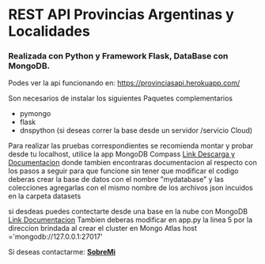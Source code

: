 # REST API Provincias Argentinas y Localidades
### Realizada con Python y Framework Flask,  DataBase con MongoDB.

Podes ver la api funcionando en:
https://provinciasapi.herokuapp.com/


Son necesarios de instalar los siguientes Paquetes complementarios

- pymongo
- flask
- dnspython (si deseas correr la base desde un servidor /servicio Cloud)

Para realizar las pruebas correspondientes  se recomienda montar y probar desde tu localhost,
utilice la app MongoDB Compass [Link Descarga y Documentacion](https://www.mongodb.com/try/download/compass)
donde tambien encontraras documentacion al respecto con los pasos a seguir
para que funcione sin tener que modificar el codigo deberas crear 
la base de datos con el nombre "mydatabase"
y las colecciones agregarlas con el mismo nombre de los archivos json incuidos en la carpeta datasets


si desdeas puedes contectarte desde una base en la nube con MongoDB
[Link Documentacion](https://docs.atlas.mongodb.com/tutorial/create-new-cluster/ )
Tambien deberas modificar en app.py  la linea 5 por la direccion brindada al crear el cluster en Mongo Atlas
host ='mongodb://127.0.0.1:27017'

Si deseas contactarme: [**SobreMi**](https://about.me/leandronicolas)






